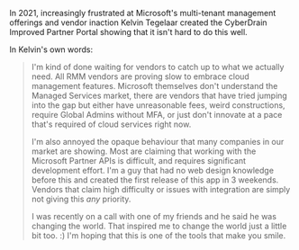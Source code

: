 <!-- markdownlint-disable-next-line MD041 -->
In 2021, increasingly frustrated at Microsoft's multi-tenant management offerings and vendor inaction Kelvin Tegelaar created the CyberDrain Improved Partner Portal showing that it isn't hard to do this well.

In Kelvin's own words:

> I'm kind of done waiting for vendors to catch up to what we actually need. All RMM vendors are proving slow to embrace cloud management features. Microsoft themselves don't understand the Managed Services market, there are vendors that have tried jumping into the gap but either have unreasonable fees, weird constructions, require Global Admins without MFA, or just don't innovate at a pace that's required of cloud services right now.
>
> I'm also annoyed the opaque behaviour that many companies in our market are showing. Most are claiming that working with the Microsoft Partner APIs is difficult, and requires significant development effort. I'm a guy that had no web design knowledge before this and created the first release of this app in 3 weekends. Vendors that claim high difficulty or issues with integration are simply not giving this *any* priority.
>
> I was recently on a call with one of my friends and he said he was changing the world. That inspired me to change the world just a little bit too. :) I'm hoping that this is one of the tools that make you smile.
